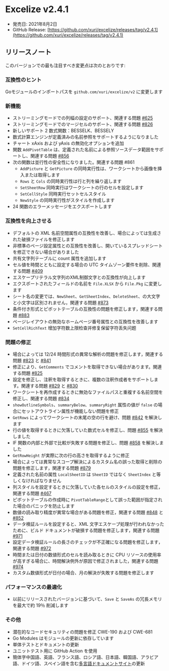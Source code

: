 # Excelize v2.4.1

* 発売日: 2021年8月2日
* GitHub Release: [https://github.com/xuri/excelize/releases/tag/v2.4.1](https://github.com/xuri/excelize/releases/tag/v2.4.1)

## リリースノート

このバージョンでの最も注目すべき変更点は次のとおりです:

### 互換性のヒント

Goモジュールのインポートパスを `github.com/xuri/excelize/v2` に変更します

### 新機能

* ストリーミングモードでの列幅の設定のサポート、関連する問題 [#625](https://github.com/xuri/excelize/issues/625)
* ストリーミングモードでのマージセルのサポート、関連する問題 [#826](https://github.com/xuri/excelize/issues/826)
* 新しいサポート 2 数式関数：BESSELK、BESSELY
* 数式計算エンジンが定義済みの名前参照をサポートするようになりました
* チャート xAxis および yAxis の無効化オプションを追加
* 関数 `AddPivotTable` は、定義された名前による参照ソースデータ範囲をサポートし、関連する問題 [#856](https://github.com/xuri/excelize/issues/856)
* 次の関数は並行性の安全性になりました。関連する問題 #861
  * `AddPicture` と `GetPicture` の同時実行性は、ワークシートから画像を挿入または取得します
  * `Rows` と `Cols` の同時実行性は行と列を繰り返します
  * `SetSheetRow` 同時実行はワークシートの行のセルを設定します
  * `SetCellStyle` 同時実行セットセルスタイル
  * `NewStyle` の同時実行性がスタイルを作成します
* 24 関数のエラーメッセージをエクスポートします

### 互換性を向上させる

* デフォルトの XML 名前空間属性の互換性を改善し、場合によっては生成された破損ファイルを修正します
* 非標準のページ設定属性との互換性を改善し、開いているスプレッドシートを修正できない場合がありました
* 共有文字列テーブルに count 属性を追加します
* セル値を時間とともに設定する場合の UTC タイムゾーン要件を削除、関連する問題 [#409](https://github.com/xuri/excelize/issues/409)
* エスケープリテラル文字列のXML制御文字との互換性が向上します
* エクスポートされたフィールドの名前を `File.XLSX` から `File.Pkg` に変更します
* シート名の変更では、`NewSheet`、`GetSheetIndex`、`DeleteSheet`、の大文字と小文字は区別されません，関連する問題 [#873](https://github.com/xuri/excelize/issues/873)
* 条件付き形式とピボットテーブルの互換性の問題を修正します，関連する問題 [#883](https://github.com/xuri/excelize/issues/883)
* ページレイアウトの無効なホームページ番号属性との互換性を改善します
* `SetCellRichText` 增加字符数上限检查并修复保留字符丢失问题

### 問題の修正

* 場合によっては 12/24 時間形式の異常な解析の問題を修正します，関連する問題 [#823](https://github.com/xuri/excelize/issues/823) と [#841](https://github.com/xuri/excelize/issues/841)
* 修正により、`GetComments` でコメントを取得できない場合があります。関連する問題 [#825](https://github.com/xuri/excelize/issues/825)
* 設定を修正し、注釈を取得するときに、複数の注釈作成者をサポートします。関連する問題 [#829](https://github.com/xuri/excelize/issues/829) と [#830](https://github.com/xuri/excelize/issues/830)
* ワークシートを再作成するときに無効なファイルパスと重複する名前空間を修正し、関連する問題 [#834](https://github.com/xuri/excelize/issues/834)
* `showOutlineSymbols`、`summaryBelow`、`summaryRight` 属性の値が `false` の場合にセットアウトライン属性が機能しない問題を修正
* `GetRows` によってワークシートの末尾の空の行を避け、問題 [#842](https://github.com/xuri/excelize/issues/842) を解決します
* 行の値を取得するときに欠落していた数式セルを修正し、問題 [#855](https://github.com/xuri/excelize/issues/855) を解決しました
* IF 関数の内部と外部で比較が失敗する問題を修正し、問題 [#858](https://github.com/xuri/excelize/issues/858) を解決しました
* `GetRowHeight` が実際に次の行の高さを取得するように修正
* 場合によっては異常なスコープ解決によるカスタム名の誤った取得と削除の問題を修正します，関連する問題 [#879](https://github.com/xuri/excelize/issues/879)
* 定義された名前の属性 `LocalSheetID` は `SheetID` ではなく `SheetIndex` と等しくなければなりません
* 列スタイルを設定するときに欠落していた各セルのスタイルの設定を修正，関連する問題 [#467](https://github.com/xuri/excelize/issues/467)
* ピボットテーブルの作成時に `PivotTableRange`として誤った範囲が指定された場合のパニックを防止します
* 数値の読み取り精度が異常な場合がある問題を修正，関連する問題 [#848](https://github.com/xuri/excelize/issues/848) と [#852](https://github.com/xuri/excelize/issues/852)
* データ検証ルールを設定すると、XML 文字エスケープ処理が行われなかったために、ビルド ドキュメントが破損する問題を修正します，関連する問題 [#971](https://github.com/xuri/excelize/issues/971)
* 設定データ検証ルールの長さのチェックが不正確になる問題を修正します，関連する問題 [#972](https://github.com/xuri/excelize/issues/972)
* 時間または日付の数値形式のセルを読み取るときに CPU リソースの使用率が高すぎる場合に、時間解決例外が原因で修正されました，関連する問題 [#974](https://github.com/xuri/excelize/issues/974)
* カスタム数値形式が日付の場合、月の解決が失敗する問題を修正します

### パフォーマンスの最適化

* 以前にリリースされたバージョンに基づいて、`Save` と `SaveAs` の冗長メモリを最大で約 19％ 削減します

### その他

* 潜在的なコードセキュリティの問題を修正 CWE-190 および CWE-681
* Go Modules はモジュールの更新に依存しています
* 単体テストとドキュメントの更新
* ユニットテスト用に GitHub Action を使用
* 簡体字中国語、英語、フランス語、ロシア語、日本語、韓国語、アラビア語、ドイツ語、スペイン語を含む[多言語ドキュメントサイト](https://xuri.me/excelize)の更新
